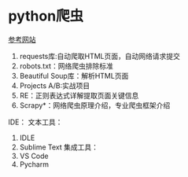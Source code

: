 # python爬虫
[参考网站](https://www.runoob.com/w3cnote/python-spider-intro.html)


1. requests库:自动爬取HTML页面，自动网络请求提交
2. robots.txt：网络爬虫排除标准
3. Beautiful Soup库：解析HTML页面
4. Projects A/B:实战项目
5. RE：正则表达式详解提取页面关键信息
6. Scrapy*：网络爬虫原理介绍，专业爬虫框架介绍


IDE：
文本工具：
1. IDLE
2. Sublime Text
集成工具：
1. VS Code
2. Pycharm